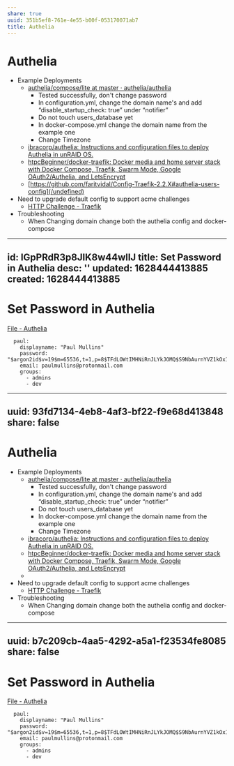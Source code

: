 ```yaml
---
share: true
uuid: 351b5ef8-761e-4e55-b00f-053170071ab7
title: Authelia
---
```

# Authelia
*   Example Deployments
    *   [authelia/compose/lite at master · authelia/authelia](https://github.com/authelia/authelia/tree/master/compose/lite)
        *   Tested successfully, don't change password
        *   In configuration.yml, change the domain name's and add “disable\_startup\_check: true” under “notifier”
        *   Do not touch users\_database yet
        *   In docker-compose.yml change the domain name from the example one
        *   Change Timezone
    *   [ibracorp/authelia: Instructions and configuration files to deploy Authelia in unRAID OS.](https://github.com/ibracorp/authelia/)
    *   [htpcBeginner/docker-traefik: Docker media and home server stack with Docker Compose, Traefik, Swarm Mode, Google OAuth2/Authelia, and LetsEncrypt](https://github.com/htpcBeginner/docker-traefik)
    *   [https://github.com/faritvidal/Config-Traefik-2.2.X#authelia-users-config](/undefined)
*   Need to upgrade default config to support acme challenges
    *   [HTTP Challenge - Traefik](https://doc.traefik.io/traefik/user-guides/docker-compose/acme-http/)
*   Troubleshooting
    *   When Changing domain change both the authelia config and docker-compose


---
id: IGpPRdR3p8JIK8w44wlIJ
title: Set Password in Authelia
desc: ''
updated: 1628444413885
created: 1628444413885
---
# Set Password in Authelia
[File - Authelia](https://www.authelia.com/docs/configuration/authentication/file.html)

      paul:
        displayname: "Paul Mullins"
        password: "$argon2id$v=19$m=65536,t=1,p=8$TFdLOWtIMHNiRnJLYkJOMQ$S9NbAurnYVZ1kOx1hqStE5rIio+jwOFhsjRb/gmmpt0"
        email: paulmullins@protonmail.com
        groups:
          - admins
          - dev


---
uuid: 93fd7134-4eb8-4af3-bf22-f9e68d413848
share: false
---
# Authelia
*   Example Deployments
    *   [authelia/compose/lite at master · authelia/authelia](https://github.com/authelia/authelia/tree/master/compose/lite)
        *   Tested successfully, don't change password
        *   In configuration.yml, change the domain name's and add “disable\_startup\_check: true” under “notifier”
        *   Do not touch users\_database yet
        *   In docker-compose.yml change the domain name from the example one
        *   Change Timezone
    *   [ibracorp/authelia: Instructions and configuration files to deploy Authelia in unRAID OS.](https://github.com/ibracorp/authelia/)
    *   [htpcBeginner/docker-traefik: Docker media and home server stack with Docker Compose, Traefik, Swarm Mode, Google OAuth2/Authelia, and LetsEncrypt](https://github.com/htpcBeginner/docker-traefik)
    *   [](https://github.com/faritvidal/Config-Traefik-2.2.X#authelia-users-config)
*   Need to upgrade default config to support acme challenges
    *   [HTTP Challenge - Traefik](https://doc.traefik.io/traefik/user-guides/docker-compose/acme-http/)
*   Troubleshooting
    *   When Changing domain change both the authelia config and docker-compose

---
uuid: b7c209cb-4aa5-4292-a5a1-f23534fe8085
share: false
---
# Set Password in Authelia
[File - Authelia](https://www.authelia.com/docs/configuration/authentication/file.html)

      paul:
        displayname: "Paul Mullins"
        password: "$argon2id$v=19$m=65536,t=1,p=8$TFdLOWtIMHNiRnJLYkJOMQ$S9NbAurnYVZ1kOx1hqStE5rIio+jwOFhsjRb/gmmpt0"
        email: paulmullins@protonmail.com
        groups:
          - admins
          - dev